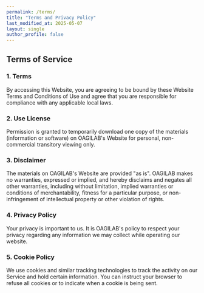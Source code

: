 ```yaml
---
permalink: /terms/
title: "Terms and Privacy Policy"
last_modified_at: 2025-05-07
layout: single
author_profile: false
---
```


## Terms of Service

### 1. Terms
By accessing this Website, you are agreeing to be bound by these Website Terms and Conditions of Use and agree that you are responsible for compliance with any applicable local laws.

### 2. Use License
Permission is granted to temporarily download one copy of the materials (information or software) on OAGILAB's Website for personal, non-commercial transitory viewing only.

### 3. Disclaimer
The materials on OAGILAB's Website are provided "as is". OAGILAB makes no warranties, expressed or implied, and hereby disclaims and negates all other warranties, including without limitation, implied warranties or conditions of merchantability, fitness for a particular purpose, or non-infringement of intellectual property or other violation of rights.

### 4. Privacy Policy
Your privacy is important to us. It is OAGILAB's policy to respect your privacy regarding any information we may collect while operating our website.

### 5. Cookie Policy
We use cookies and similar tracking technologies to track the activity on our Service and hold certain information. You can instruct your browser to refuse all cookies or to indicate when a cookie is being sent.
